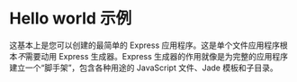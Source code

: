 # Hello world 示例

这基本上是您可以创建的最简单的 Express 应用程序。这是单个文件应用程序根本*不*需要动用 Express 生成器。Express 生成器的作用就像是为完整的应用程序建立一个“脚手架”，包含各种用途的 JavaScript 文件、Jade 模板和子目录。
